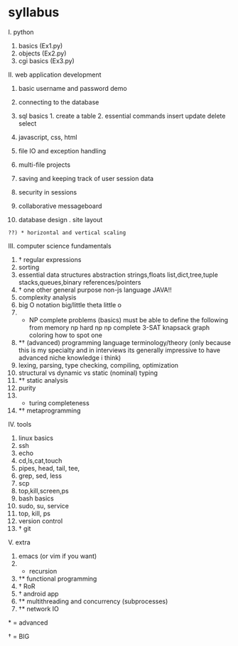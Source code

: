 syllabus
========

I. python
 1. basics (Ex1.py)
 2. objects (Ex2.py)
 3. cgi basics (Ex3.py)

II. web application development
 1. basic username and password demo
  1. connecting to the database
  2. sql basics
    1. create a table
    2. essential commands
                insert
                update
                delete
                select
  3. javascript, css, html

  4. file IO and exception handling
  5. multi-file projects
  6. saving and keeping track of user session data
  7. security in sessions
 2. collaborative messageboard
  1. database design
  . site layout

    ??) * horizontal and vertical scaling

III. computer science fundamentals
 1. † regular expressions
 2. sorting
 3. essential data structures
        abstraction
        strings,floats
        list,dict,tree,tuple
        stacks,queues,binary
        references/pointers
 4. † one other general purpose non-js language
        JAVA!!
 5. complexity analysis
  1. big O notation
            big/little theta
            little o
  2. * NP complete problems (basics)
            must be able to define the following from memory
                np hard
                np
                np complete
            3-SAT
            knapsack
            graph coloring
            how to spot one
 6. *† (advanced) programming language terminology/theory (only because this is my specialty and in interviews its generally impressive to have advanced niche knowledge i think)
  1. lexing, parsing, type checking, compiling, optimization
  2. structural vs dynamic vs static (nominal) typing
  3. *† static analysis
  4. purity
  5. * turing completeness
  6. *† metaprogramming

IV. tools
 1. linux basics
  1. ssh
  2. echo
  3. cd,ls,cat,touch
  4. pipes, head, tail, tee,
  5. grep, sed, less
  6. scp
  7. top,kill,screen,ps
  8. bash basics
  9. sudo, su, service
  10. top, kill, ps
 2. version control
  1. † git

V. extra
 1. emacs (or vim if you want)
 2. * recursion
 3. †* functional programming
 4. † RoR
 5. † android app
 6. †* multithreading and concurrency (subprocesses)
 7. †* network IO


\* = advanced

† = BIG
